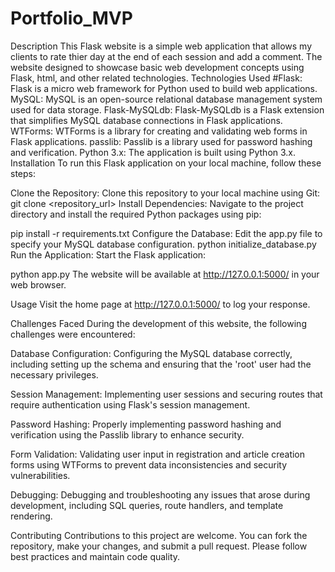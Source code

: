 # Portfolio_MVP
Description This Flask website is a simple web application that allows my clients to rate thier day at the end of each session and add a comment. The website designed to showcase basic web development concepts using Flask, html, and other related technologies.
Technologies Used #Flask: Flask is a micro web framework for Python used to build web applications. MySQL: MySQL is an open-source relational database management system used for data storage. Flask-MySQLdb: Flask-MySQLdb is a Flask extension that simplifies MySQL database connections in Flask applications. WTForms: WTForms is a library for creating and validating web forms in Flask applications. passlib: Passlib is a library used for password hashing and verification. Python 3.x: The application is built using Python 3.x. Installation To run this Flask application on your local machine, follow these steps:

Clone the Repository: Clone this repository to your local machine using Git: git clone <repository_url> Install Dependencies: Navigate to the project directory and install the required Python packages using pip:

pip install -r requirements.txt Configure the Database: Edit the app.py file to specify your MySQL database configuration. 
python initialize_database.py Run the Application: Start the Flask application:

python app.py The website will be available at http://127.0.0.1:5000/ in your web browser.

Usage Visit the home page at http://127.0.0.1:5000/ to log your response.

Challenges Faced During the development of this website, the following challenges were encountered:

Database Configuration: Configuring the MySQL database correctly, including setting up the schema and ensuring that the 'root' user had the necessary privileges.

Session Management: Implementing user sessions and securing routes that require authentication using Flask's session management.

Password Hashing: Properly implementing password hashing and verification using the Passlib library to enhance security.

Form Validation: Validating user input in registration and article creation forms using WTForms to prevent data inconsistencies and security vulnerabilities.

Debugging: Debugging and troubleshooting any issues that arose during development, including SQL queries, route handlers, and template rendering.

Contributing Contributions to this project are welcome. You can fork the repository, make your changes, and submit a pull request. Please follow best practices and maintain code quality.

